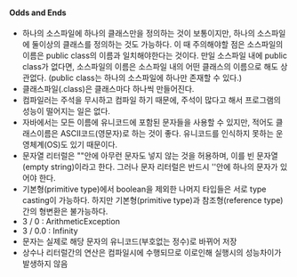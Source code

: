 #### Odds and Ends

* 하나의 소스파일에 하나의 클래스만을 정의하는 것이 보통이지만, 하나의 소스파일에 둘이상의 클래스를 정의하는 것도 가능하다. 이 때 주의해야할 점은 소스파일의 이름은 public class의 이름과 일치해야한다는 것이다. 만일 소스파일 내에 public class가 없다면, 소스파일의 이름은 소스파일 내의 어떤 클래스의 이름으로 해도 상관없다. (public class는 하나의 소스파일에 하나만 존재할 수 있다.)
* 클래스파일(.class)은 클래스마다 하나씩 만들어진다.
* 컴파일러는 주석을 무시하고 컴파일 하기 때문에, 주석이 많다고 해서 프로그램의 성능이 떨어지는 일은 없다.
* 자바에서는 모든 이름에 유니코드에 포함된 문자들을 사용할 수 있지만, 적어도 클래스이름은 ASCII코드(영문자)로 하는 것이 좋다. 유니코드를 인식하지 못하는 운영체계(OS)도 있기 때문이다.
* 문자열 리터럴은 ""안에 아무런 문자도 넣지 않는 것을 허용하며, 이를 빈 문자열(empty string)이라고 한다. 그러나 문자 리터럴은 반드시 ''안에 하나의 문자가 있어야 한다.
* 기본형(primitive type)에서 boolean을 제외한 나머지 타입들은 서로 type casting이 가능하다. 하지만 기본형(primitive type)과 참조형(reference type)간의 형변환은 불가능하다.
* 3 / 0 : ArithmeticException
* 3 / 0.0 : Infinity
* 문자는 실제로 해당 문자의 유니코드(부호없는 정수)로 바뀌어 저장
* 상수나 리터럴간의 연산은 컴파일시에 수행되므로 이로인해 실행시의 성능차이가 발생하지 않음